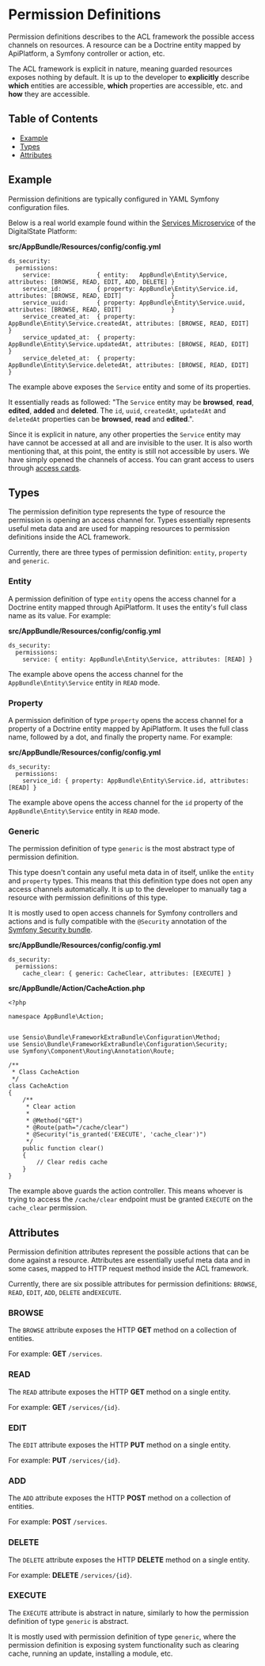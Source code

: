 # Permission Definitions

Permission definitions describes to the ACL framework the possible access channels on resources. A resource can be a Doctrine entity mapped by ApiPlatform, a Symfony controller or action, etc.

The ACL framework is explicit in nature, meaning guarded resources exposes nothing by default. It is up to the developer to __explicitly__ describe __which__ entities are accessible, __which__ properties are accessible, etc. and __how__ they are accessible.

## Table of Contents

- [Example](#example)
- [Types](#types)
- [Attributes](#attributes)

## Example

Permission definitions are typically configured in YAML Symfony configuration files.

Below is a real world example found within the [Services Microservice](https://github.com/DigitalState/Services) of the DigitalState Platform:

__src/AppBundle/Resources/config/config.yml__

```
ds_security:
  permissions:
    service:             { entity:   AppBundle\Entity\Service,           attributes: [BROWSE, READ, EDIT, ADD, DELETE] }
    service_id:          { property: AppBundle\Entity\Service.id,        attributes: [BROWSE, READ, EDIT]              }
    service_uuid:        { property: AppBundle\Entity\Service.uuid,      attributes: [BROWSE, READ, EDIT]              }
    service_created_at:  { property: AppBundle\Entity\Service.createdAt, attributes: [BROWSE, READ, EDIT]              }
    service_updated_at:  { property: AppBundle\Entity\Service.updatedAt, attributes: [BROWSE, READ, EDIT]              }
    service_deleted_at:  { property: AppBundle\Entity\Service.deletedAt, attributes: [BROWSE, READ, EDIT]              }
```

The example above exposes the `Service` entity and some of its properties.

It essentially reads as followed: "The `Service` entity may be __browsed__, __read__, __edited__, __added__ and __deleted__. The `id`, `uuid`, `createdAt`, `updatedAt` and `deletedAt` properties can be __browsed__, __read__ and __edited__.".

Since it is explicit in nature, any other properties the `Service` entity may have cannot be accessed at all and are invisible to the user. It is also worth mentioning that, at this point, the entity is still not accessible by users. We have simply opened the channels of access. You can grant access to users through [access cards](accesses.md).

## Types

The permission definition type represents the type of resource the permission is opening an access channel for. Types essentially represents useful meta data and are used for mapping resources to permission definitions inside the ACL framework.

Currently, there are three types of permission definition: `entity`, `property` and `generic`.

### Entity

A permission definition of type `entity` opens the access channel for a Doctrine entity mapped through ApiPlatform. It uses the entity's full class name as its value. For example:

__src/AppBundle/Resources/config/config.yml__

```
ds_security:
  permissions:
    service: { entity: AppBundle\Entity\Service, attributes: [READ] }
```

The example above opens the access channel for the `AppBundle\Entity\Service` entity in `READ` mode.

### Property

A permission definition of type `property` opens the access channel for a property of a Doctrine entity mapped by ApiPlatform. It uses the full class name, followed by a dot, and finally the property name. For example:

__src/AppBundle/Resources/config/config.yml__

```
ds_security:
  permissions:
    service_id: { property: AppBundle\Entity\Service.id, attributes: [READ] }
```

The example above opens the access channel for the `id` property of the `AppBundle\Entity\Service` entity in `READ` mode.

### Generic

The permission definition of type `generic` is the most abstract type of permission definition.

This type doesn't contain any useful meta data in of itself, unlike the `entity` and `property` types. This means that this definition type does not open any access channels automatically. It is up to the developer to manually tag a resource with permission definitions of this type.

It is mostly used to open access channels for Symfony controllers and actions and is fully compatible with the `@Security` annotation of the [Symfony Security bundle](https://symfony.com/doc/current/security.html).

__src/AppBundle/Resources/config/config.yml__

```
ds_security:
  permissions:
    cache_clear: { generic: CacheClear, attributes: [EXECUTE] }
```

__src/AppBundle/Action/CacheAction.php__

```
<?php

namespace AppBundle\Action;


use Sensio\Bundle\FrameworkExtraBundle\Configuration\Method;
use Sensio\Bundle\FrameworkExtraBundle\Configuration\Security;
use Symfony\Component\Routing\Annotation\Route;

/**
 * Class CacheAction
 */
class CacheAction
{
    /**
     * Clear action
     *
     * @Method("GET")
     * @Route(path="/cache/clear")
     * @Security("is_granted('EXECUTE', 'cache_clear')")
     */
    public function clear()
    {
        // Clear redis cache
    }
}

```

The example above guards the action controller. This means whoever is trying to access the `/cache/clear` endpoint must be granted `EXECUTE` on the `cache_clear` permission.

## Attributes

Permission definition attributes represent the possible actions that can be done against a resource. Attributes are essentially useful meta data and in some cases, mapped to HTTP request method inside the ACL framework.

Currently, there are six possible attributes for permission definitions: `BROWSE`, `READ`, `EDIT`, `ADD`, `DELETE` and`EXECUTE`.

### BROWSE

The `BROWSE` attribute exposes the HTTP __GET__ method on a collection of entities.

For example: __GET__ `/services`.

### READ

The `READ` attribute exposes the HTTP __GET__ method on a single entity.

For example: __GET__ `/services/{id}`.

### EDIT

The `EDIT` attribute exposes the HTTP __PUT__ method on a single entity.

For example: __PUT__ `/services/{id}`.

### ADD

The `ADD` attribute exposes the HTTP __POST__ method on a collection of entities.

For example: __POST__ `/services`.

### DELETE

The `DELETE` attribute exposes the HTTP __DELETE__ method on a single entity.

For example: __DELETE__ `/services/{id}`.

### EXECUTE

The `EXECUTE` attribute is abstract in nature, similarly to how the permission definition of type `generic` is abstract.

It is mostly used with permission definition of type `generic`, where the permission definition is exposing system functionality such as clearing cache, running an update, installing a module, etc.

